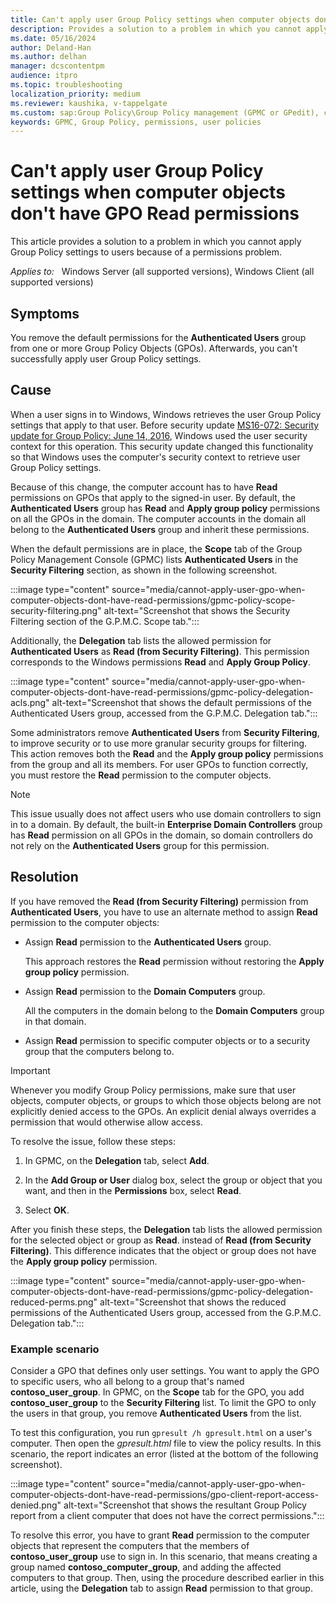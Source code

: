 ```yaml
---
title: Can't apply user Group Policy settings when computer objects don't have GPO Read permissions
description: Provides a solution to a problem in which you cannot apply Group Policy settings to users because of a permissions problem.
ms.date: 05/16/2024
author: Deland-Han
ms.author: delhan
manager: dcscontentpm
audience: itpro
ms.topic: troubleshooting
localization_priority: medium
ms.reviewer: kaushika, v-tappelgate
ms.custom: sap:Group Policy\Group Policy management (GPMC or GPedit), csstroubleshoot
keywords: GPMC, Group Policy, permissions, user policies
---
```


# Can't apply user Group Policy settings when computer objects don't have GPO Read permissions

This article provides a solution to a problem in which you cannot apply Group Policy settings to users because of a permissions problem.

_Applies to:_ &nbsp; Windows Server (all supported versions), Windows Client (all supported versions)

## Symptoms

You remove the default permissions for the **Authenticated Users** group from one or more Group Policy Objects (GPOs). Afterwards, you can't successfully apply user Group Policy settings.

## Cause

When a user signs in to Windows, Windows retrieves the user Group Policy settings that apply to that user. Before security update [MS16-072: Security update for Group Policy: June 14, 2016](https://support.microsoft.com/topic/ms16-072-security-update-for-group-policy-june-14-2016-7570425d-d460-3003-b2ac-a464c874725d), Windows used the user security context for this operation. This security update changed this functionality so that Windows uses the computer's security context to retrieve user Group Policy settings.

Because of this change, the computer account has to have **Read** permissions on GPOs that apply to the signed-in user. By default, the **Authenticated Users** group has **Read** and **Apply group policy** permissions on all the GPOs in the domain. The computer accounts in the domain all belong to the **Authenticated Users** group and inherit these permissions.

When the default permissions are in place, the **Scope** tab of the Group Policy Management Console (GPMC) lists **Authenticated Users** in the **Security Filtering** section, as shown in the following screenshot.  

:::image type="content" source="media/cannot-apply-user-gpo-when-computer-objects-dont-have-read-permissions/gpmc-policy-scope-security-filtering.png" alt-text="Screenshot that shows the Security Filtering section of the G.P.M.C. Scope tab.":::  

Additionally, the **Delegation** tab lists the allowed permission for **Authenticated Users** as **Read (from Security Filtering)**. This permission corresponds to the Windows permissions **Read** and **Apply Group Policy**.  

:::image type="content" source="media/cannot-apply-user-gpo-when-computer-objects-dont-have-read-permissions/gpmc-policy-delegation-acls.png" alt-text="Screenshot that shows the default permissions of the Authenticated Users group, accessed from the G.P.M.C. Delegation tab.":::  

Some administrators remove **Authenticated Users** from **Security Filtering**, to improve security or to use more granular security groups for filtering. This action removes both the **Read** and the **Apply group policy** permissions from the group and all its members. For user GPOs to function correctly, you must restore the **Read** permission to the computer objects.

> [!NOTE]  
> This issue usually does not affect users who use domain controllers to sign in to a domain. By default, the built-in **Enterprise Domain Controllers** group has **Read** permission on all GPOs in the domain, so domain controllers do not rely on the **Authenticated Users** group for this permission.

## Resolution

If you have removed the **Read (from Security Filtering)** permission from **Authenticated Users**, you have to use an alternate method to assign **Read** permission to the computer objects:

- Assign **Read** permission to the **Authenticated Users** group.

  This approach restores the **Read** permission without restoring the **Apply group policy** permission.

- Assign **Read** permission to the **Domain Computers** group.

  All the computers in the domain belong to the **Domain Computers** group in that domain.

- Assign **Read** permission to specific computer objects or to a security group that the computers belong to.

> [!IMPORTANT]  
> Whenever you modify Group Policy permissions, make sure that user objects, computer objects, or groups to which those objects belong are not explicitly denied access to the GPOs. An explicit denial always overrides a permission that would otherwise allow access.

To resolve the issue, follow these steps:

1. In GPMC, on the **Delegation** tab, select **Add**.

1. In the **Add Group or User** dialog box, select the group or object that you want, and then in the **Permissions** box, select **Read**.

1. Select **OK**.

After you finish these steps, the **Delegation** tab lists the allowed permission for the selected object or group as **Read**. instead of **Read (from Security Filtering)**. This difference indicates that the object or group does not have the **Apply group policy** permission.

:::image type="content" source="media/cannot-apply-user-gpo-when-computer-objects-dont-have-read-permissions/gpmc-policy-delegation-reduced-perms.png" alt-text="Screenshot that shows the reduced permissions of the Authenticated Users group, accessed from the G.P.M.C. Delegation tab.":::  

### Example scenario

Consider a GPO that defines only user settings. You want to apply the GPO to specific users, who all belong to a group that's named **contoso_user_group**. In GPMC, on the **Scope** tab for the GPO, you add **contoso_user_group** to the **Security Filtering** list. To limit the GPO to only the users in that group, you remove **Authenticated Users** from the list.

To test this configuration, you run `gpresult /h gpresult.html` on a user's computer. Then open the *gpresult.html* file to view the policy results. In this scenario, the report indicates an error (listed at the bottom of the following screenshot).  

:::image type="content" source="media/cannot-apply-user-gpo-when-computer-objects-dont-have-read-permissions/gpo-client-report-access-denied.png" alt-text="Screenshot that shows the resultant Group Policy report from a client computer that does not have the correct permissions.":::  

To resolve this error, you have to grant **Read** permission to the computer objects that represent the computers that the members of **contoso_user_group** use to sign in. In this scenario, that means creating a group named **contoso_computer_group**, and adding the affected computers to that group. Then, using the procedure described earlier in this article, using the **Delegation** tab to assign **Read** permission to that group.
